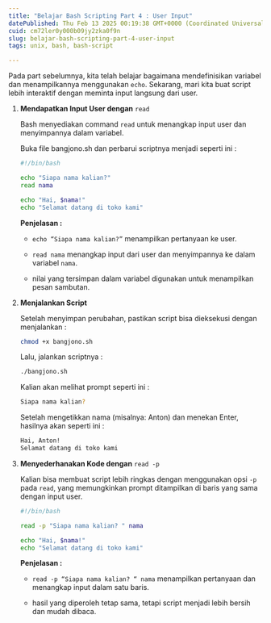 ```yaml
---
title: "Belajar Bash Scripting Part 4 : User Input"
datePublished: Thu Feb 13 2025 00:19:38 GMT+0000 (Coordinated Universal Time)
cuid: cm72ler0y000b09jy2zka0f9n
slug: belajar-bash-scripting-part-4-user-input
tags: unix, bash, bash-script

---
```


Pada part sebelumnya, kita telah belajar bagaimana mendefinisikan variabel dan menampilkannya menggunakan `echo`. Sekarang, mari kita buat script lebih interaktif dengan meminta input langsung dari user.

1. **Mendapatkan Input User dengan** `read`
    
    Bash menyediakan command `read` untuk menangkap input user dan menyimpannya dalam variabel.
    
    Buka file bangjono.sh dan perbarui scriptnya menjadi seperti ini :
    
    ```bash
    #!/bin/bash
    
    echo "Siapa nama kalian?"
    read nama
    
    echo "Hai, $nama!"
    echo "Selamat datang di toko kami"
    ```
    
    **Penjelasan :**
    
    * `echo “Siapa nama kalian?”` menampilkan pertanyaan ke user.
        
    * `read nama` menangkap input dari user dan menyimpannya ke dalam variabel `nama`.
        
    * nilai yang tersimpan dalam variabel digunakan untuk menampilkan pesan sambutan.
        
2. **Menjalankan Script**
    
    Setelah menyimpan perubahan, pastikan script bisa dieksekusi dengan menjalankan :
    
    ```bash
    chmod +x bangjono.sh
    ```
    
    Lalu, jalankan scriptnya :
    
    ```bash
    ./bangjono.sh
    ```
    
    Kalian akan melihat prompt seperti ini :
    
    ```bash
    Siapa nama kalian?
    ```
    
    Setelah mengetikkan nama (misalnya: Anton) dan menekan Enter, hasilnya akan seperti ini :
    
    ```bash
    Hai, Anton!
    Selamat datang di toko kami
    ```
    
3. **Menyederhanakan Kode dengan** `read -p`
    
    Kalian bisa membuat script lebih ringkas dengan menggunakan opsi `-p` pada `read`, yang memungkinkan prompt ditampilkan di baris yang sama dengan input user.
    
    ```bash
    #!/bin/bash
    
    read -p "Siapa nama kalian? " nama
    
    echo "Hai, $nama!"
    echo "Selamat datang di toko kami"
    ```
    
    **Penjelasan :**
    
    * `read -p “Siapa nama kalian? “ nama` menampilkan pertanyaan dan menangkap input dalam satu baris.
        
    * hasil yang diperoleh tetap sama, tetapi script menjadi lebih bersih dan mudah dibaca.
